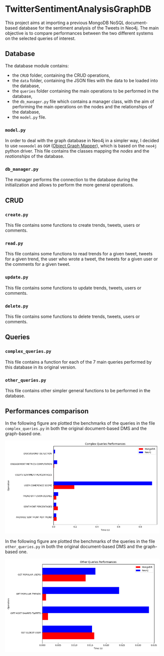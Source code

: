 # TwitterSentimentAnalysisGraphDB

This project aims at importing a previous MongoDB NoSQL document-based database for the sentiment analysis of the Tweets in Neo4j. The main objective is to compare performances between the two different systems on the selected queries of interest.

## Database

The database module contains:

* the `CRUD` folder, containing the CRUD operations,
* the `data` folder, containing the JSON files with the data to be loaded into the database,
* the `queries` folder containing the main operations to be performed in the database,
* the `db_manager.py` file which contains a manager class, with the aim of performing the main operations on the nodes and the relationships of the database,
* the `model.py` file.

### `model.py`

In order to deal with the graph database in Neo4j in a simpler way, I decided to use `neomodel` as `OGM` ([Object Graph Mapper](https://www.google.com/url?sa=t&rct=j&q=&esrc=s&source=web&cd=&cad=rja&uact=8&ved=2ahUKEwjIv8Lq092CAxUwcvEDHcxcCBQQFnoECBcQAQ&url=https%3A%2F%2Fneo4j.com%2Fdocs%2Fogm-manual%2Fcurrent%2Fintroduction%2F&usg=AOvVaw3V8X64u8nYqBvVITygMH__&opi=89978449)), which is based on the `neo4j` python driver. This file contains the classes mapping the *nodes* and the *reationships* of the database.

### `db_manager.py`

The manager performs the connection to the database during the initialization and allows to perform the more general operations.

## CRUD

### `create.py`

This file contains some functions to create trends, tweets, users or comments.

### `read.py`

This file contains some functions to read trends for a given tweet, tweets for a given trend, the user who wrote a tweet, the tweets for a given user or the comments for a given tweet.

### `update.py`

This file contains some functions to update trends, tweets, users or comments.

### `delete.py`

This file contains some functions to delete trends, tweets, users or comments.

## Queries

### `complex_queries.py`

This file contains a function for each of the 7 main queries performed by this database in its original version.

### `other_queries.py`

This file contains other simpler general functions to be performed in the database.

## Performances comparison

In the following figure are plotted the benchmarks of the queries in the file `complex_queries.py` in both the original document-based DMS and the graph-based one.

[![1702164562230](images/README/1702164562230.png)](https://)

In the following figure are plotted the benchmarks of the queries in the file `other_queries.py` in both the original document-based DMS and the graph-based one.

![1702164567657](images/README/1702164567657.png)
